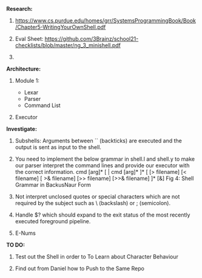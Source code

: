 **Research:**

1. https://www.cs.purdue.edu/homes/grr/SystemsProgrammingBook/Book/Chapter5-WritingYourOwnShell.pdf

2. Eval Sheet: https://github.com/3Brainz/school21-checklists/blob/master/ng_3_minishell.pdf

3. 


**Architecture:**

1. Module 1:
	- Lexar
	- Parser
	- Command List

2. Executor


**Investigate:**

1. Subshells: Arguments between `` (backticks) are executed and the output is sent as 
input to the shell. 

2. You need to implement the below grammar in shell.l and shell.y to make our parser interpret 
the command lines and provide our executor with the correct information. 
cmd [arg]* [ | cmd [arg]* ]*
          [ [> filename] [< filename] [ >& filename] [>> filename] [>>& filename] ]* [&]
Fig 4: Shell Grammar in Backus­Naur Form 

3. Not interpret unclosed quotes or special characters which are not required by the
subject such as \ (backslash) or ; (semicolon).

4. Handle $? which should expand to the exit status of the most recently executed foreground pipeline.

5. E-Nums



**TO DO:**

1. Test out the Shell in order to To Learn about Character Behaviour

2. Find out from Daniel how to Push to the Same Repo